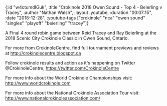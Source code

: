 {:id "w4ctumdIGuk",
 :title "Crokinole 2018 Owen Sound - Top 4 - Beierling v Tracey",
 :author "Nathan Walsh",
 :layout :youtube,
 :duration "00:07:15",
 :date "2018-12-28",
 :youtube-tags
 ["crokinole"
  "nca"
  "owen sound"
  "singles"
  "playoff"
  "beierling"
  "tracey"]}


A Final 4 round robin game between Reid Tracey and Ray Beierling at the 2018 Scenic City Crokinole Classic in Owen Sound, Ontario.

For more from CrokinoleCentre, find full tournament previews and reviews at http://crokinolecentre.blogspot.ca

Follow crokinole results and action as it's happening on Twitter @CrokinoleCentre, https://twitter.com/CrokinoleCentre

For more info about the World Crokinole Championships visit: http://www.worldcrokinole.com

For more info about the National Crokinole Association Tour visit: http://www.nationalcrokinoleassociation.com/
